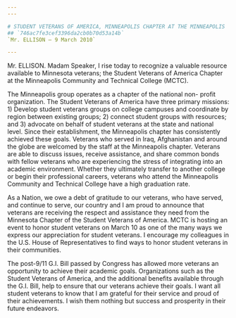 ```yaml
---
---

# STUDENT VETERANS OF AMERICA, MINNEAPOLIS CHAPTER AT THE MINNEAPOLIS  COMMUNITY AND TECHNICAL COLLEGE
## `746ac7fe3cef3396da2cb0b70d53a14b`
`Mr. ELLISON — 9 March 2010`

---
```



Mr. ELLISON. Madam Speaker, I rise today to recognize a valuable 
resource available to Minnesota veterans; the Student Veterans of 
America Chapter at the Minneapolis Community and Technical College 
(MCTC).

The Minneapolis group operates as a chapter of the national non-
profit organization. The Student Veterans of America have three primary 
missions: 1) Develop student veterans groups on college campuses and 
coordinate by region between existing groups; 2) connect student groups 
with resources; and 3) advocate on behalf of student veterans at the 
state and national level. Since their establishment, the Minneapolis 
chapter has consistently achieved these goals. Veterans who served in 
Iraq, Afghanistan and around the globe are welcomed by the staff at the 
Minneapolis chapter. Veterans are able to discuss issues, receive 
assistance, and share common bonds with fellow veterans who are 
experiencing the stress of integrating into an academic environment. 
Whether they ultimately transfer to another college or begin their 
professional careers, veterans who attend the Minneapolis Community and 
Technical College have a high graduation rate.

As a Nation, we owe a debt of gratitude to our veterans, who have 
served, and continue to serve, our country and I am proud to announce 
that veterans are receiving the respect and assistance they need from 
the Minnesota Chapter of the Student Veterans of America. MCTC is 
hosting an event to honor student veterans on March 10 as one of the 
many ways we express our appreciation for student veterans. I encourage 
my colleagues in the U.S. House of Representatives to find ways to 
honor student veterans in their communities.

The post-9/11 G.I. Bill passed by Congress has allowed more veterans 
an opportunity to achieve their academic goals. Organizations such as 
the Student Veterans of America, and the additional benefits available 
through the G.I. Bill, help to ensure that our veterans achieve their 
goals. I want all student veterans to know that I am grateful for their 
service and proud of their achievements. I wish them nothing but 
success and prosperity in their future endeavors.
